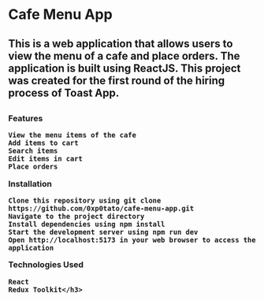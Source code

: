 <h1>Cafe Menu App</h1>

<h2>This is a web application that allows users to view the menu of a cafe and place orders. The application is built using ReactJS.
This project was created for the first round of the hiring process of Toast App.<h2>

<h3>Features

    View the menu items of the cafe
    Add items to cart
    Search items
    Edit items in cart
    Place orders

Installation

    Clone this repository using git clone https://github.com/0xp0tato/cafe-menu-app.git
    Navigate to the project directory
    Install dependencies using npm install
    Start the development server using npm run dev
    Open http://localhost:5173 in your web browser to access the application

Technologies Used

    React
    Redux Toolkit</h3>
